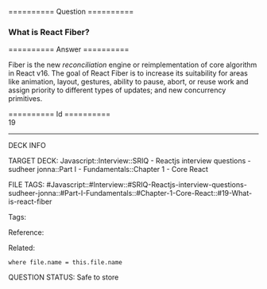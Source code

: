 ========== Question ==========  

### What is React Fiber?  

========== Answer ==========  

Fiber is the new _reconciliation_ engine or reimplementation of core algorithm in React v16. The goal of React Fiber is to increase its suitability for areas like animation, layout, gestures, ability to pause, abort, or reuse work and assign priority to different types of updates; and new concurrency primitives.

========== Id ==========  
19

---

DECK INFO

TARGET DECK: Javascript::Interview::SRIQ - Reactjs interview questions - sudheer jonna::Part I - Fundamentals::Chapter 1 - Core React

FILE TAGS: #Javascript::#Interview::#SRIQ-Reactjs-interview-questions-sudheer-jonna::#Part-I-Fundamentals::#Chapter-1-Core-React::#19-What-is-react-fiber

Tags:

Reference:

Related:

```dataview
where file.name = this.file.name
```

QUESTION STATUS: Safe to store
